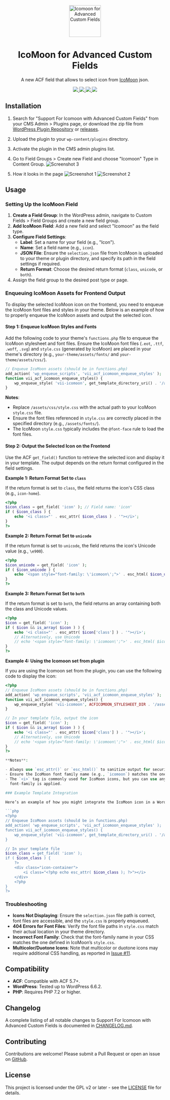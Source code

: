 <div align="center">

 <img width="100px" src="https://ps.w.org/acf-icomoon/assets/icon.svg" align="center" alt="Icomoon for Advanced Custom Fields" />

 <h1 align="center" style="border:none; padding:0;">IcoMoon for Advanced Custom Fields</h1>

 <p align="center">A new ACF field that allows to select icon from <a href="https://icomoon.io" target="_blank">IcoMoon</a> json.</p>

 <p align="center">
   <a href="https://github.com/viivue/acf-icomoon/releases/latest">
   <img src="https://badgen.net/github/release/viivue/acf-icomoon/?cache=600">
   </a><a href="https://wordpress.org/plugins/acf-icomoon/">
   <img src="https://img.shields.io/badge/-WordPress-0273A9">
   </a>
    <a href="https://icomoon.io">
   <img src="https://img.shields.io/badge/-IcoMoon-29C3F9">
   </a>
    <a href="https://www.advancedcustomfields.com/">
   <img src="https://img.shields.io/badge/-Advanced Custom Fields-347C39">
   </a>
 </p>

</div>

## Installation

1. Search for "Support For Icomoon with Advanced Custom Fields" from your CMS Admin > Plugins page, or download the zip
   file
   from [WordPress Plugin Repository](https://wordpress.org/plugins/support-for-icomoon-with-advanced-custom-fields/)
   or [releases](https://github.com/viivue/acf-icomoon/releases).
2. Upload the plugin to your `wp-content/plugins` directory.
3. Activate the plugin in the CMS admin plugins list.
4. Go to Field Groups > Create new Field and choose "Icomoon" Type in Content Group.
   ![Screenshot 3](https://ps.w.org/acf-icomoon/assets/screenshot-3.png)

5. How it looks in the page
   ![Screenshot 1](https://ps.w.org/acf-icomoon/assets/screenshot-1.png)
   ![Screenshot 2](https://ps.w.org/acf-icomoon/assets/screenshot-2.png)

## Usage

### Setting Up the IcoMoon Field

1. **Create a Field Group**: In the WordPress admin, navigate to Custom Fields > Field Groups and create a new field
   group.
2. **Add IcoMoon Field**: Add a new field and select "Icomoon" as the field type.
3. **Configure Field Settings**:
    - **Label**: Set a name for your field (e.g., "Icon").
    - **Name**: Set a field name (e.g., `icon`).
    - **JSON File**: Ensure the `selection.json` file from IcoMoon is uploaded to your theme or plugin directory, and
      specify its path in the field settings if required.
    - **Return Format**: Choose the desired return format (`class`, `unicode`, or `both`).
4. Assign the field group to the desired post type or page.

### Enqueuing IcoMoon Assets for Frontend Output

To display the selected IcoMoon icon on the frontend, you need to enqueue the IcoMoon font files and styles in your
theme. Below is an example of how to properly enqueue the IcoMoon assets and output the selected icon.

#### Step 1: Enqueue IcoMoon Styles and Fonts

Add the following code to your theme's `functions.php` file to enqueue the IcoMoon stylesheet and font files. Ensure the
IcoMoon font files (`.eot`, `.ttf`, `.woff`, `.svg`) and `style.css` (generated by IcoMoon) are placed in your theme's
directory (e.g., `your-theme/assets/fonts/` and `your-theme/assets/css/`).

```php
// Enqueue IcoMoon assets (should be in functions.php)
add_action( 'wp_enqueue_scripts', 'vii_acf_icomoon_enqueue_styles' );
function vii_acf_icomoon_enqueue_styles() {
    wp_enqueue_style( 'vii-icomoon', get_template_directory_uri() . '/assets/css/style.css', array(), '1.0.0' );
}
```

**Notes**:

- Replace `/assets/css/style.css` with the actual path to your IcoMoon `style.css` file.
- Ensure the font files referenced in `style.css` are correctly placed in the specified directory (e.g.,
  `/assets/fonts/`).
- The IcoMoon `style.css` typically includes the `@font-face` rule to load the font files.

#### Step 2: Output the Selected Icon on the Frontend

Use the ACF `get_field()` function to retrieve the selected icon and display it in your template. The output depends on
the return format configured in the field settings.

**Example 1: Return Format Set to `class`**

If the return format is set to `class`, the field returns the icon's CSS class (e.g., `icon-home`).

```php
<?php
$icon_class = get_field( 'icon' ); // Field name: 'icon'
if ( $icon_class ) {
    echo '<i class="' . esc_attr( $icon_class ) . '"></i>';
}
?>
```

**Example 2: Return Format Set to `unicode`**

If the return format is set to `unicode`, the field returns the icon's Unicode value (e.g., `\e900`).

```php
<?php
$icon_unicode = get_field( 'icon' );
if ( $icon_unicode ) {
    echo '<span style="font-family: \'icomoon\';">' . esc_html( $icon_unicode ) . '</span>';
}
?>
```

**Example 3: Return Format Set to `both`**

If the return format is set to `both`, the field returns an array containing both the class and Unicode values.

```php
<?php
$icon = get_field( 'icon' );
if ( $icon && is_array( $icon ) ) {
    echo '<i class="' . esc_attr( $icon['class'] ) . '"></i>';
    // Alternatively, use Unicode
    // echo '<span style="font-family: \'icomoon\';">' . esc_html( $icon['unicode'] ) . '</span>';
}
?>
```

**Example 4: Using the Icomoon set from plugin**

If you are using the Icomoon set from the plugin, you can use the following code to display the icon:

```php
<?php
// Enqueue IcoMoon assets (should be in functions.php)
add_action( 'wp_enqueue_scripts', 'vii_acf_icomoon_enqueue_styles' );
function vii_acf_icomoon_enqueue_styles() {
    wp_enqueue_style( 'vii-icomoon', ACFICOMOON_STYLESHEET_DIR . '/assets/css/icomoon.css', array(), '1.0.0' );
}

// In your template file, output the icon
$icon = get_field( 'icon' );
if ( $icon && is_array( $icon ) ) {
    echo '<i class="' . esc_attr( $icon['class'] ) . '"></i>';
    // Alternatively, use Unicode
    // echo '<span style="font-family: \'icomoon\';">' . esc_html( $icon['unicode'] ) . '</span>';
}
?>

**Notes**:

- Always use `esc_attr()` or `esc_html()` to sanitize output for security.
- Ensure the IcoMoon font family name (e.g., `icomoon`) matches the one defined in your `style.css`.
- The `<i>` tag is commonly used for IcoMoon icons, but you can use any HTML element as long as the correct CSS class or
  font-family is applied.

### Example Template Integration

Here’s an example of how you might integrate the IcoMoon icon in a WordPress template (e.g., `single.php`):

```php
<?php
// Enqueue IcoMoon assets (should be in functions.php)
add_action( 'wp_enqueue_scripts', 'vii_acf_icomoon_enqueue_styles' );
function vii_acf_icomoon_enqueue_styles() {
    wp_enqueue_style( 'vii-icomoon', get_template_directory_uri() . '/assets/css/style.css', array(), '1.0.0' );
}

// In your template file
$icon_class = get_field( 'icon' );
if ( $icon_class ) {
    ?>
    <div class="icon-container">
        <i class="<?php echo esc_attr( $icon_class ); ?>"></i>
    </div>
    <?php
}
?>
```

### Troubleshooting

- **Icons Not Displaying**: Ensure the `selection.json` file path is correct, font files are accessible, and the
  `style.css` is properly enqueued.
- **404 Errors for Font Files**: Verify the font file paths in `style.css` match their actual location in your theme
  directory.
- **Incorrect Font Family**: Check that the font-family name in your CSS matches the one defined in IcoMoon’s
  `style.css`.
- **Multicolor/Duotone Icons**: Note that multicolor or duotone icons may require additional CSS handling, as reported
  in [Issue #11](https://github.com/viivue/acf-icomoon/issues/11).

## Compatibility

- **ACF**: Compatible with ACF 5.7+.
- **WordPress**: Tested up to WordPress 6.6.2.
- **PHP**: Requires PHP 7.2 or higher.

## Changelog

A complete listing of all notable changes to Support For Icomoon with Advanced Custom Fields is documented
in [CHANGELOG.md](CHANGELOG.md).

## Contributing

Contributions are welcome! Please submit a Pull Request or open an issue
on [GitHub](https://github.com/viivue/acf-icomoon).

## License

This project is licensed under the GPL v2 or later - see the [LICENSE](LICENSE) file for details.
